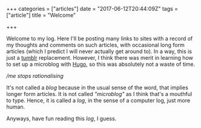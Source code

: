 +++
categories = ["articles"]
date = "2017-06-12T20:44:09Z"
tags = ["article"]
title = "Welcome"

+++

Welcome to my log. Here I'll be posting many links to sites with a record of my thoughts and comments on such articles, with occasional long form articles (which I predict I will never actually get around to). In a way, this is just a [tumblr](https://www.tumblr.com) replacement. However, I think there was merit in learning how to set up a microblog with [Hugo](https://gohugo.io/), so this was absolutely not a waste of time.

<!--more-->

*/me stops rationalising*

It's not called a *blog* because in the usual sense of the word, that implies longer form articles. It is not called *"microblog"* as I think that's a mouthful to type. Hence, it is called a *log*, in the sense of a computer log, just more human.

Anyways, have fun reading this *log*, I guess.
